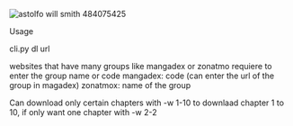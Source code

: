 ![astolfo will smith 484075425](https://c.l3n.co/PmrKtD.gif)

Usage 

cli.py dl url 

websites that have many groups like mangadex or zonatmo requiere to enter the group name or code
mangadex: code (can enter the url of the group in magadex)
zonatmox: name of the group

Can download only certain chapters with -w 1-10 to downlaad chapter 1 to 10, if only want one chapter with -w 2-2



